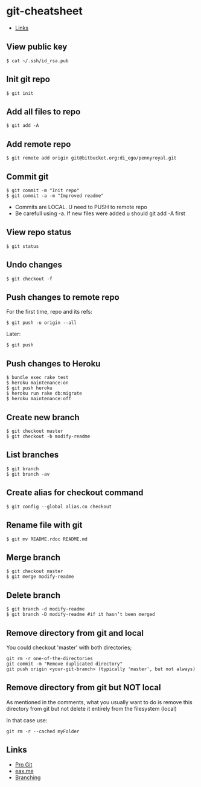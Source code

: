 # git-cheatsheet
* [Links](#links)

## View public key 
```
$ cat ~/.ssh/id_rsa.pub 
```
## Init git repo 
```
$ git init 
```
## Add all files to repo 
```
$ git add -A 
```
## Add remote repo 
```
$ git remote add origin git@bitbucket.org:di_ego/pennyroyal.git 
```
## Commit git 
```
$ git commit -m "Init repo" 
$ git commit -a -m "Improved readme" 
```
* Commits are LOCAL. U need to PUSH to remote repo 
* Be carefull using -a. If new files were added u should git add -A first 
 
## View repo status 
```
$ git status 
```
## Undo changes 
```
$ git checkout -f 
```
## Push changes to remote repo  

For the first time, repo and its refs: 
```
$ git push -u origin --all  
```
Later: 
```
$ git push 
```
## Push changes to Heroku 
```
$ bundle exec rake test 
$ heroku maintenance:on 
$ git push heroku 
$ heroku run rake db:migrate 
$ heroku maintenance:off 
```
## Create new branch 
```
$ git checkout master 
$ git checkout -b modify-readme 
```
## List branches 
```
$ git branch 
$ git branch -av
```
## Create alias for checkout command 
```
$ git config --global alias.co checkout 
``` 
## Rename file with git 
```
$ git mv README.rdoc README.md 
```
## Merge branch 
```
$ git checkout master 
$ git merge modify-readme 
```
## Delete branch 
```
$ git branch -d modify-readme 
$ git branch -D modify-readme #if it hasn’t been merged 
```
## Remove directory from git and local 
You could checkout 'master' with both directories;  
```
git rm -r one-of-the-directories 
git commit -m "Remove duplicated directory" 
git push origin <your-git-branch> (typically 'master', but not always) 
``` 
## Remove directory from git but NOT local 
As mentioned in the comments, what you usually want to do is remove this directory from git but not delete it entirely from the filesystem (local) 

In that case use:  
```
git rm -r --cached myFolder 
```
## Links
* [Pro Git](https://git-scm.com/book/ru/v2)
* [eax.me](https://eax.me/git-commands/)
* [Branching](https://habrahabr.ru/post/106912/)
